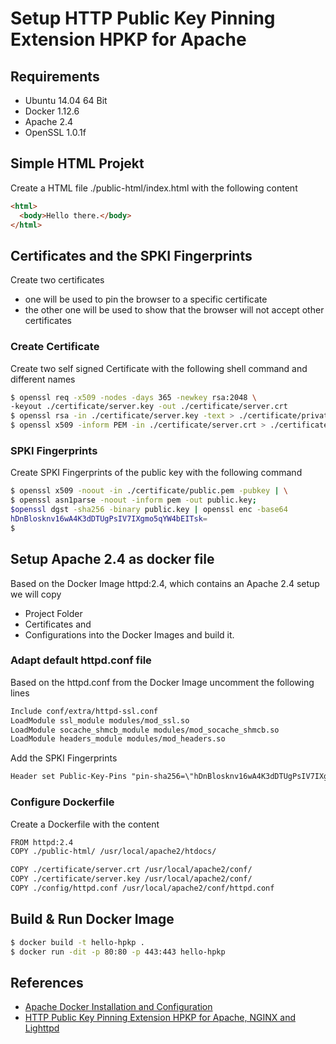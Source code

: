 # Setup HTTP Public Key Pinning Extension HPKP for Apache

## Requirements
- Ubuntu 14.04 64 Bit
- Docker 1.12.6
- Apache 2.4
- OpenSSL 1.0.1f

## Simple HTML Projekt
Create a HTML file ./public-html/index.html with the following content 
```html
<html>
  <body>Hello there.</body>
</html>
```

## Certificates and the SPKI Fingerprints
Create two certificates
- one will be used to pin the browser to a specific certificate
- the other one will be used to show that the browser will not accept other certificates

### Create Certificate 
Create two self signed Certificate with the following shell command and different names
```sh
$ openssl req -x509 -nodes -days 365 -newkey rsa:2048 \
-keyout ./certificate/server.key -out ./certificate/server.crt
$ openssl rsa -in ./certificate/server.key -text > ./certificate/private.pem
$ openssl x509 -inform PEM -in ./certificate/server.crt > ./certificate/public.pem
```
### SPKI Fingerprints
Create SPKI Fingerprints of the public key with the following command
```sh
$ openssl x509 -noout -in ./certificate/public.pem -pubkey | \
$ openssl asn1parse -noout -inform pem -out public.key;
$openssl dgst -sha256 -binary public.key | openssl enc -base64
hDnBlosknv16wA4K3dDTUgPsIV7IXgmo5qYW4bEITsk=
$
```


## Setup Apache 2.4 as docker file
Based on the Docker Image httpd:2.4, which contains an Apache 2.4 setup we will copy
- Project Folder
- Certificates and
- Configurations
into the Docker Images and build it.

### Adapt default httpd.conf file
Based on the httpd.conf from the Docker Image uncomment the following lines
```txt
Include conf/extra/httpd-ssl.conf
LoadModule ssl_module modules/mod_ssl.so
LoadModule socache_shmcb_module modules/mod_socache_shmcb.so
LoadModule headers_module modules/mod_headers.so
```
Add the SPKI Fingerprints
```txt
Header set Public-Key-Pins "pin-sha256=\"hDnBlosknv16wA4K3dDTUgPsIV7IXgmo5qYW4bEITsk=\"; max-age=600; includeSubDomains"
```

### Configure Dockerfile
Create a Dockerfile with the content 
```txt
FROM httpd:2.4
COPY ./public-html/ /usr/local/apache2/htdocs/

COPY ./certificate/server.crt /usr/local/apache2/conf/
COPY ./certificate/server.key /usr/local/apache2/conf/
COPY ./config/httpd.conf /usr/local/apache2/conf/httpd.conf
```

## Build & Run Docker Image
```sh
$ docker build -t hello-hpkp .
$ docker run -dit -p 80:80 -p 443:443 hello-hpkp
```


## References
- [Apache Docker Installation and Configuration](https://hub.docker.com/_/httpd/)
- [HTTP Public Key Pinning Extension HPKP for Apache, NGINX and Lighttpd](https://raymii.org/s/articles/HTTP_Public_Key_Pinning_Extension_HPKP.html)
